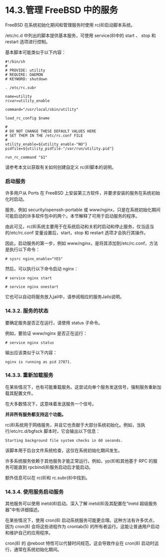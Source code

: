 # 14.3.管理 FreeBSD 中的服务

FreeBSD 在系统初始化期间和管理服务时使用 rc(8)启动脚本系统。

/etc/rc.d 中列出的脚本提供基本服务，可使用 service(8)中的 start 、 stop 和 restart 选项进行控制。

基本脚本可能类似于以下内容：

```
#!/bin/sh
#
# PROVIDE: utility
# REQUIRE: DAEMON
# KEYWORD: shutdown

. /etc/rc.subr

name=utility
rcvar=utility_enable

command="/usr/local/sbin/utility"

load_rc_config $name

#
# DO NOT CHANGE THESE DEFAULT VALUES HERE
# SET THEM IN THE /etc/rc.conf FILE
#
utility_enable=${utility_enable-"NO"}
pidfile=${utility_pidfile-"/var/run/utility.pid"}

run_rc_command "$1"
```

请参考本文以获取有关如何创建自定义 rc(8)脚本的说明。

### 启动服务

许多用户从 Ports 在 FreeBSD 上安装第三方软件，并要求安装的服务在系统初始化时启动。

服务，例如 security/openssh-portable 或 www/nginx，只是在系统初始化期间可能启动的许多软件包中的两个。本节解释了可用于启动服务的程序。

由此可见，rc(8)系统主要用于在系统启动和关机时启动和停止服务，仅当适当的/etc/rc.conf 变量设置后，start，stop 和 restart 选项才会执行其操作。

因此，启动服务的第一步，例如 www/nginx，是将其添加到/etc/rc.conf，方法是执行以下命令：

```
# sysrc nginx_enable="YES"
```

然后，可以执行以下命令启动 nginx：

```
# service nginx start
```

```
# service nginx onestart
```

它也可以自动将服务放入jail中，请参阅相应的服务Jails说明。

### 14.3.2. 服务的状态

要确定服务是否正在运行，请使用 status 子命令。

例如，要验证 www/nginx 是否正在运行：

```
# service nginx status
```

输出应该类似于以下内容：

```
nginx is running as pid 27871.
```

### 14.3.3. 重新加载服务

在某些情况下，也有可能重载服务。这尝试向单个服务发送信号，强制服务重新加载其配置文件。

在大多数情况下，这意味着发送服务一个信号。

**并非所有服务都支持这个功能。**

rc(8)系统用于网络服务，并且它也贡献于大部分系统初始化。例如，当执行/etc/rc.d/bgfsck 脚本时，它会输出以下信息：

```
Starting background file system checks in 60 seconds.
```

该脚本用于后台文件系统检查，这仅在系统初始化期间发生。

许多系统服务依赖于其他服务才能正常运行。例如，yp(8)和其他基于 RPC 的服务可能直到 rpcbind(8)服务启动后才能启动。

额外信息可以在 rc(8)和 rc.subr(8)中找到。

### 14.3.4. 使用服务启动服务

其他服务可以使用 inetd(8)启动。深入了解 inetd(8)及其配置在“inetd 超级服务器”中有详细描述。

在某些情况下，使用 cron(8) 启动系统服务可能更合理。这种方法有许多优点，因为 cron(8) 会将这些进程作为 crontab(5) 的所有者运行。这能让普通用户启动和维护自己的应用程序。

cron(8) 的 @reboot 特性可以代替时间规范。这会导致作业在 cron(8) 启动时运行，通常在系统初始化期间。
